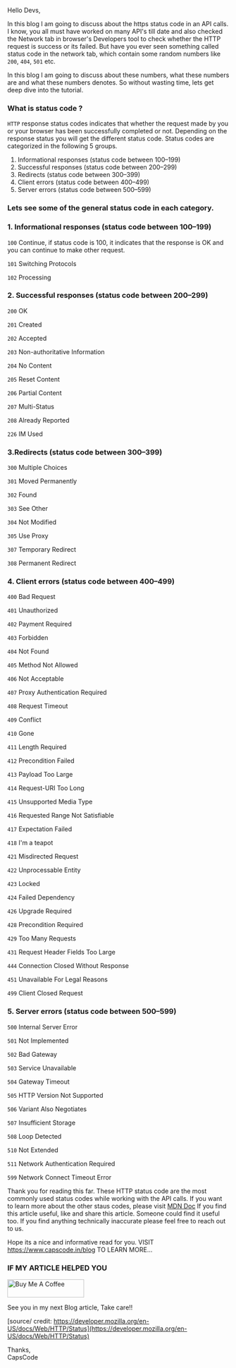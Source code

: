 Hello Devs,

In this blog I am going to discuss about the https status code in an API calls.
I know, you all must have worked on many API's till date and also checked the Network tab in browser's Developers tool to check whether the HTTP request is success or its failed. But have you ever seen something called status code in the network tab, which contain some random numbers like `200`, `404`, `501` etc.

In this blog I am going to discuss about these numbers, what these numbers are and what these numbers denotes.
So without wasting time, lets get deep dive into the tutorial.

### What is status code ?

`HTTP` response status codes indicates that whether the request made by you or your browser has been successfully completed or not.
Depending on the response status you will get the different status code.
Status codes are categorized in the following 5 groups.

1. Informational responses (status code between 100–199)
2. Successful responses (status code between 200–299)
3. Redirects (status code between 300–399)
4. Client errors (status code between 400–499)
5. Server errors (status code between 500–599)

### Lets see some of the general status code in each category.

### 1. Informational responses (status code between 100–199)

`100` Continue, if status code is 100, it indicates that the response is OK and you can continue to make other request.

`101` Switching Protocols

`102` Processing

### 2. Successful responses (status code between 200–299)

`200` OK

`201` Created

`202` Accepted

`203` Non-authoritative Information

`204` No Content

`205` Reset Content

`206` Partial Content

`207` Multi-Status

`208` Already Reported

`226` IM Used

### 3.Redirects (status code between 300–399)

`300` Multiple Choices

`301` Moved Permanently

`302` Found

`303` See Other

`304` Not Modified

`305` Use Proxy

`307` Temporary Redirect

`308` Permanent Redirect

### 4. Client errors (status code between 400–499)

`400` Bad Request

`401` Unauthorized

`402` Payment Required

`403` Forbidden

`404` Not Found

`405` Method Not Allowed

`406` Not Acceptable

`407` Proxy Authentication Required

`408` Request Timeout

`409` Conflict

`410` Gone

`411` Length Required

`412` Precondition Failed

`413` Payload Too Large

`414` Request-URI Too Long

`415` Unsupported Media Type

`416` Requested Range Not Satisfiable

`417` Expectation Failed

`418` I'm a teapot

`421` Misdirected Request

`422` Unprocessable Entity

`423` Locked

`424` Failed Dependency

`426` Upgrade Required

`428` Precondition Required

`429` Too Many Requests

`431` Request Header Fields Too Large

`444` Connection Closed Without Response

`451` Unavailable For Legal Reasons

`499` Client Closed Request

### 5. Server errors (status code between 500–599)

`500` Internal Server Error

`501` Not Implemented

`502` Bad Gateway

`503` Service Unavailable

`504` Gateway Timeout

`505` HTTP Version Not Supported

`506` Variant Also Negotiates

`507` Insufficient Storage

`508` Loop Detected

`510` Not Extended

`511` Network Authentication Required

`599` Network Connect Timeout Error

Thank you for reading this far. These HTTP status code are the most commonly used status codes while working with the API calls. If you want to learn more about the other staus codes, please visit [MDN Doc](https://developer.mozilla.org/en-US/docs/Web/HTTP/Status)
If you find this article useful, like and share this article. Someone could find it useful too. If you find anything technically inaccurate please feel free to reach out to us.

Hope its a nice and informative read for you.
VISIT https://www.capscode.in/blog TO LEARN MORE...

### IF MY ARTICLE HELPED YOU

<a href="https://www.buymeacoffee.com/capscode" target="_blank"><img src="https://cdn.buymeacoffee.com/buttons/default-orange.png" alt="Buy Me A Coffee" height="41" width="174"></a>

See you in my next Blog article, Take care!!

[source/ credit: https://developer.mozilla.org/en-US/docs/Web/HTTP/Status](https://developer.mozilla.org/en-US/docs/Web/HTTP/Status)

Thanks,\
CapsCode
